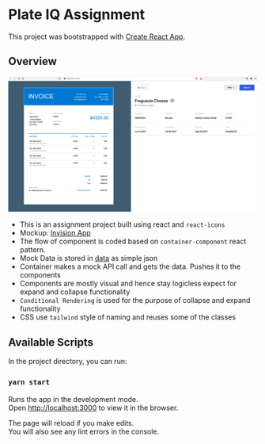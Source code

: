 # Plate IQ Assignment

This project was bootstrapped with [Create React App](https://github.com/facebook/create-react-app).

## Overview

![Demo Picture](demo/project.png)

- This is an assignment project built using react and `react-icons`
- Mockup: [Invision App](https://subhash714461.invisionapp.com/public/share/JHX1C0XVF)
- The flow of component is coded based on `container-component` react pattern.
- Mock Data is stored in [data](src/data/index.js) as simple json
- Container makes a mock API call and gets the data. Pushes it to the components
- Components are mostly visual and hence stay logicless expect for expand and collapse functionality
- `Conditional Rendering` is used for the purpose of collapse and expand functionality
- CSS use `tailwind` style of naming and reuses some of the classes

## Available Scripts

In the project directory, you can run:

### `yarn start`

Runs the app in the development mode.\
Open [http://localhost:3000](http://localhost:3000) to view it in the browser.

The page will reload if you make edits.\
You will also see any lint errors in the console.
